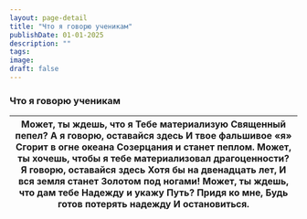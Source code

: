 ```yaml
---
layout: page-detail
title: "Что я говорю ученикам"
publishDate: 01-01-2025
description: ""
tags:
image:
draft: false
---
```


### Что я говорю ученикам

| Может, ты ждешь, что я  Тебе материализую  Священный пепел?  А я говорю, оставайся здесь  И твое фальшивое «я»  Сгорит в огне океана  Созерцания и станет пеплом.  Может, ты хочешь, чтобы я  тебе материализовал  драгоценности?  Я говорю, оставайся здесь  Хотя бы на двенадцать лет,  И вся земля станет  Золотом под ногами!  Может, ты ждешь, что дам тебе  Надежду и укажу Путь?  Придя ко мне,  Будь готов потерять надежду  И остановиться. |
| ---------------------------------------------------------------------------------------------------------------------------------------------------------------------------------------------------------------------------------------------------------------------------------------------------------------------------------------------------------------------------------------------------------------------------------------------------- |
  
  
